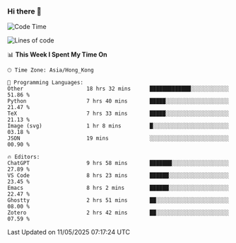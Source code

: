 ### Hi there 👋

<!--
**nicehiro/nicehiro** is a ✨ _special_ ✨ repository because its `README.md` (this file) appears on your GitHub profile.

Here are some ideas to get you started:

- 🔭 I’m currently working on ...
- 🌱 I’m currently learning ...
- 👯 I’m looking to collaborate on ...
- 🤔 I’m looking for help with ...
- 💬 Ask me about ...
- 📫 How to reach me: ...
- 😄 Pronouns: ...
- ⚡ Fun fact: ...
-->

<!--START_SECTION:waka-->
![Code Time](http://img.shields.io/badge/Code%20Time-650%20hrs%2029%20mins-blue)

![Lines of code](https://img.shields.io/badge/From%20Hello%20World%20I%27ve%20Written-1.7%20million%20lines%20of%20code-blue)

📊 **This Week I Spent My Time On** 

```text
🕑︎ Time Zone: Asia/Hong_Kong

💬 Programming Languages: 
Other                    18 hrs 32 mins      █████████████░░░░░░░░░░░░   51.86 % 
Python                   7 hrs 40 mins       █████░░░░░░░░░░░░░░░░░░░░   21.47 % 
TeX                      7 hrs 33 mins       █████░░░░░░░░░░░░░░░░░░░░   21.13 % 
Image (svg)              1 hr 8 mins         █░░░░░░░░░░░░░░░░░░░░░░░░   03.18 % 
JSON                     19 mins             ░░░░░░░░░░░░░░░░░░░░░░░░░   00.90 % 

🔥 Editors: 
ChatGPT                  9 hrs 58 mins       ███████░░░░░░░░░░░░░░░░░░   27.89 % 
VS Code                  8 hrs 23 mins       ██████░░░░░░░░░░░░░░░░░░░   23.45 % 
Emacs                    8 hrs 2 mins        ██████░░░░░░░░░░░░░░░░░░░   22.47 % 
Ghostty                  2 hrs 51 mins       ██░░░░░░░░░░░░░░░░░░░░░░░   08.00 % 
Zotero                   2 hrs 42 mins       ██░░░░░░░░░░░░░░░░░░░░░░░   07.59 % 
```


 Last Updated on 11/05/2025 07:17:24 UTC
<!--END_SECTION:waka-->
